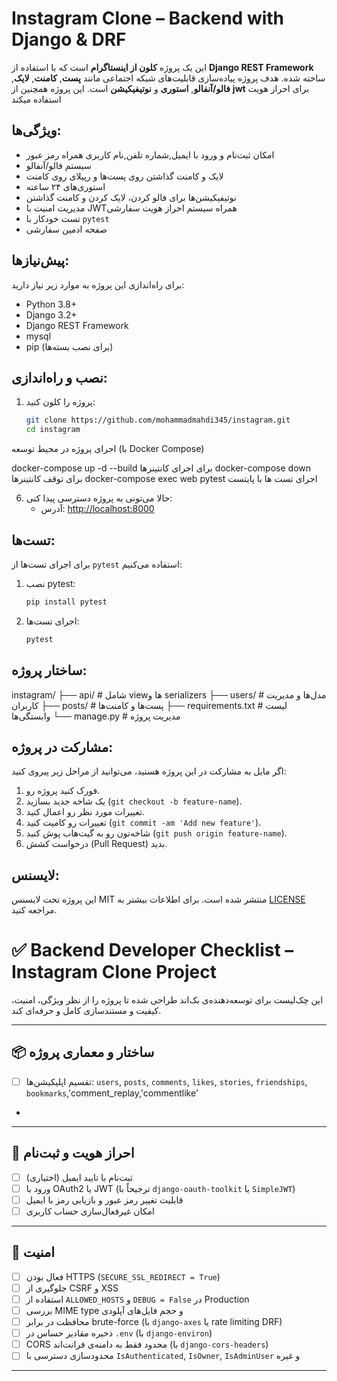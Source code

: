 # Instagram Clone – Backend with Django & DRF

این یک پروژه **کلون از اینستاگرام** است که با استفاده از **Django REST Framework** ساخته شده. هدف پروژه پیاده‌سازی قابلیت‌های شبکه اجتماعی مانند **پست**, **کامنت‌**, **لایک‌**, **فالو/آنفالو**, **استوری‌** و **نوتیفیکیشن‌** است. این پروژه همچنین از **jwt** برای احراز هویت استفاده میکند

## ویژگی‌ها:

- امکان ثبت‌نام و ورود با ایمیل,شماره تلفن,نام کاربری همراه رمز عبور
- سیستم فالو/آنفالو
- لایک و کامنت گذاشتن روی پست‌ها و رپیلای روی کامنت
- استوری‌های ۲۴ ساعته
- نوتیفیکیشن‌ها برای فالو کردن، لایک کردن و کامنت گذاشتن
-  مدیریت امنیت با JWTهمراه سیستم احراز هویت سفارشی
- تست خودکار با `pytest`
- صفحه ادمین سفارشی

## پیش‌نیازها:

برای راه‌اندازی این پروژه به موارد زیر نیاز دارید:

- Python 3.8+
- Django 3.2+
- Django REST Framework
- mysql
- pip (برای نصب بسته‌ها)

## نصب و راه‌اندازی:

1. پروژه را کلون کنید:
    ```bash
    git clone https://github.com/mohammadmahdi345/instagram.git
    cd instagram
    ```

   

اجرای پروژه در محیط توسعه (با Docker Compose)

docker-compose up -d --build برای اجرای کانتینرها
docker-compose down برای توقف کانتینرها
docker-compose exec web pytest   اجرای تست ها با پایتست

    


6. حالا می‌تونی به پروژه دسترسی پیدا کنی:
    - آدرس: [http://localhost:8000](http://localhost:8000)

## تست‌ها:

برای اجرای تست‌ها از `pytest` استفاده می‌کنیم:

1. نصب pytest:
    ```bash
    pip install pytest
    ```

2. اجرای تست‌ها:
    ```bash
    pytest
    ```

## ساختار پروژه:

instagram/ ├── api/ # شامل viewها و serializers ├── users/ # مدل‌ها و مدیریت کاربران ├── posts/ # پست‌ها و کامنت‌ها ├── requirements.txt # لیست وابستگی‌ها └── manage.py # مدیریت پروژه


## مشارکت در پروژه:

اگر مایل به مشارکت در این پروژه هستید، می‌توانید از مراحل زیر پیروی کنید:

1. فورک کنید پروژه رو.
2. یک شاخه جدید بسازید (`git checkout -b feature-name`).
3. تغییرات مورد نظر رو اعمال کنید.
4. تغییرات رو کامیت کنید (`git commit -am 'Add new feature'`).
5. شاخه‌تون رو به گیت‌هاب پوش کنید (`git push origin feature-name`).
6. درخواست کشش (Pull Request) بدید.

## لایسنس:

این پروژه تحت لایسنس MIT منتشر شده است. برای اطلاعات بیشتر به [LICENSE](LICENSE) مراجعه کنید.







# ✅ Backend Developer Checklist – Instagram Clone Project

این چک‌لیست برای توسعه‌دهنده‌ی بک‌اند طراحی شده تا پروژه را از نظر ویژگی، امنیت، کیفیت و مستندسازی کامل و حرفه‌ای کند.

---

## 📦 ساختار و معماری پروژه

- [ ] تقسیم اپلیکیشن‌ها: `users`, `posts`, `comments`, `likes`, `stories`, `friendships`, `bookmarks`,'comment_replay,'commentlike'
- 

---

## 🔑 احراز هویت و ثبت‌نام

- [ ] ثبت‌نام با تایید ایمیل (اختیاری)
- [ ] ورود با OAuth2 یا JWT (ترجیحاً با `django-oauth-toolkit` یا `SimpleJWT`)
- [ ] قابلیت تغییر رمز عبور و بازیابی رمز با ایمیل
- [ ] امکان غیرفعال‌سازی حساب کاربری

---

## 🔐 امنیت

- [ ] فعال بودن HTTPS (`SECURE_SSL_REDIRECT = True`)
- [ ] جلوگیری از CSRF و XSS
- [ ] استفاده از `ALLOWED_HOSTS` و `DEBUG = False` در Production
- [ ] بررسی MIME type و حجم فایل‌های آپلودی
- [ ] محافظت در برابر brute-force (با `django-axes` یا rate limiting DRF)
- [ ] ذخیره مقادیر حساس در `.env` (با `django-environ`)
- [ ] CORS محدود فقط به دامنه‌ی فرانت‌اند (با `django-cors-headers`)
- [ ] محدودسازی دسترسی با `IsAuthenticated`, `IsOwner`, `IsAdminUser` و غیره

---
